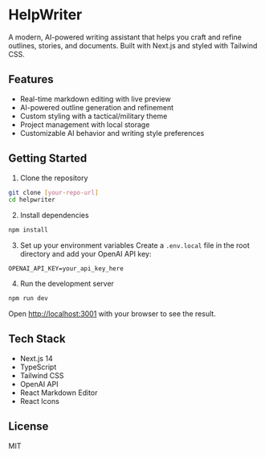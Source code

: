 # HelpWriter

A modern, AI-powered writing assistant that helps you craft and refine outlines, stories, and documents. Built with Next.js and styled with Tailwind CSS.

## Features

- Real-time markdown editing with live preview
- AI-powered outline generation and refinement
- Custom styling with a tactical/military theme
- Project management with local storage
- Customizable AI behavior and writing style preferences

## Getting Started

1. Clone the repository
```bash
git clone [your-repo-url]
cd helpwriter
```

2. Install dependencies
```bash
npm install
```

3. Set up your environment variables
Create a `.env.local` file in the root directory and add your OpenAI API key:
```
OPENAI_API_KEY=your_api_key_here
```

4. Run the development server
```bash
npm run dev
```

Open [http://localhost:3001](http://localhost:3001) with your browser to see the result.

## Tech Stack

- Next.js 14
- TypeScript
- Tailwind CSS
- OpenAI API
- React Markdown Editor
- React Icons

## License

MIT
